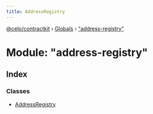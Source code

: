 ```yaml
---
title: AddressRegistry
---
```


[@celo/contractkit](../README.md) › [Globals](../globals.md) › ["address-registry"](_address_registry_.md)

# Module: "address-registry"

## Index

### Classes

* [AddressRegistry](../classes/_address_registry_.addressregistry.md)
